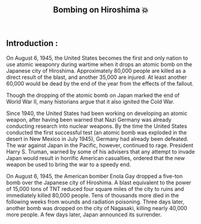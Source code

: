 <h2 align="center"> Bombing on Hiroshima 💥 </h2><br>

## Introduction :
On August 6, 1945, the United States becomes the first and only nation to use atomic weaponry during wartime when it drops an atomic bomb on the Japanese city of Hiroshima. Approximately 80,000 people are killed as a direct result of the blast, and another 35,000 are injured. At least another 60,000 would be dead by the end of the year from the effects of the fallout.

Though the dropping of the atomic bomb on Japan marked the end of World War II, many historians argue that it also ignited the Cold War.

Since 1940, the United States had been working on developing an atomic weapon, after having been warned that Nazi Germany was already conducting research into nuclear weapons. By the time the United States conducted the first successful test (an atomic bomb was exploded in the desert in New Mexico in July 1945), Germany had already been defeated. The war against Japan in the Pacific, however, continued to rage. President Harry S. Truman, warned by some of his advisers that any attempt to invade Japan would result in horrific American casualties, ordered that the new weapon be used to bring the war to a speedy end. 

On August 6, 1945, the American bomber Enola Gay dropped a five-ton bomb over the Japanese city of Hiroshima. A blast equivalent to the power of 15,000 tons of TNT reduced four square miles of the city to ruins and immediately killed 80,000 people. Tens of thousands more died in the following weeks from wounds and radiation poisoning. Three days later, another bomb was dropped on the city of Nagasaki, killing nearly 40,000 more people. A few days later, Japan announced its surrender.


